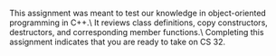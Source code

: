 This assignment was meant to test our knowledge in object-oriented programming in C++.\ 
It reviews class definitions, copy constructors, destructors, and corresponding member functions.\ 
Completing this assignment indicates that you are ready to take on CS 32. 

